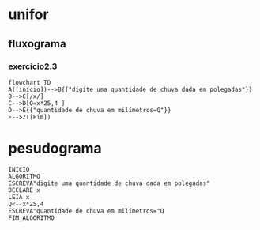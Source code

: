 # unifor
## fluxograma
### exercício2.3

```mermaid
flowchart TD
A([início])-->B{{"digite uma quantidade de chuva dada em polegadas"}}
B-->C[/x/]
C-->D[Q=x*25,4 ]
D-->E{{"quantidade de chuva em milímetros=Q"}}
E-->Z([Fim])
```
# pesudograma
```
INÍCIO
ALGORITMO
ESCREVA"digite uma quantidade de chuva dada em polegadas"
DECLARE x
LEIA x
Q<--x*25,4
ESCREVA"quantidade de chuva em milímetros="Q
FIM_ALGORITMO
